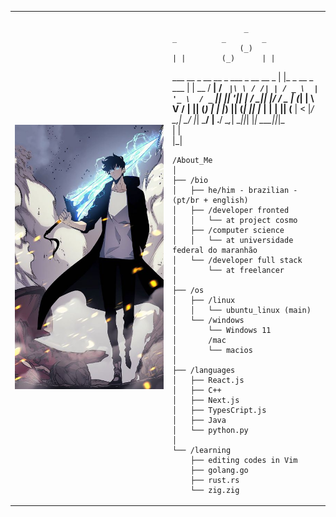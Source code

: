 <table>
  <tr>
    <td style="width: 50%;">
       <img src="https://github.com/saviopatrick/saviopatrick/blob/main/image.jpg" alt="Asuka" style="width: 200%; border: none;"/>
    </td>
    <td style="width: 50%; vertical-align: top;">
      <p style="font-family: monospace; font-size: 16px;">
       


                    _                        _          _        _    
                   (_)                      | |        (_)      | |   
 ___   __ _ __   __ _   ___    _ __    __ _ | |_  _ __  _   ___ | | __
/ __| / _` |\ \ / /| | / _ \  | '_ \  / _` || __|| '__|| | / __|| |/ /
\__ \| (_| | \ V / | || (_) | | |_) || (_| || |_ | |   | || (__ |   < 
|___/ \__,_|  \_/  |_| \___/  | .__/  \__,_| \__||_|   |_| \___||_|\_\
                              | |                                     
                              |_|                                     
                        


</p>

    /About_Me
    │
    ├── /bio
    │   ├── he/him - brazilian - (pt/br + english)
    │   ├── /developer fronted
    │   │   └── at project cosmo
    │   ├── /computer science 
    │   │   └── at universidade federal do maranhão
    │   └── /developer full stack
    |       └── at freelancer
    │
    ├── /os
    │   ├── /linux
    │   │   └── ubuntu_linux (main)
    │   └── /windows
    │       └── Windows 11
    │       /mac
    │       └── macios
    │
    ├── /languages
    │   ├── React.js
    │   ├── C++
    │   ├── Next.js
    │   ├── TypesCript.js
    │   ├── Java
    │   └── python.py
    │
    └── /learning
        ├── editing codes in Vim
        ├── golang.go
        ├── rust.rs
        └── zig.zig
        
  </tr>
</table>